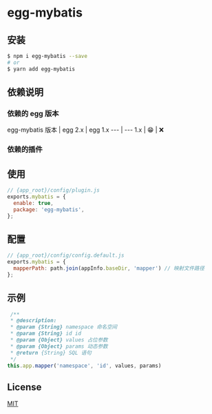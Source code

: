 <!--
 * @Author: 姜彦汐
 * @Date: 2020-12-03 16:42:04
 * @LastEditors: 姜彦汐
 * @LastEditTime: 2020-12-25 09:59:02
 * @Description: 
 * @Contact: jiangyanxi@live.com
 * @FilePath: /egg-mybatis/README.md
-->
# egg-mybatis

## 安装

```bash
$ npm i egg-mybatis --save
# or
$ yarn add egg-mybatis
```

## 依赖说明

### 依赖的 egg 版本

egg-mybatis 版本 | egg 2.x | egg 1.x
--- | ---
1.x | 😁 | ❌

### 依赖的插件

## 使用

```js
// {app_root}/config/plugin.js
exports.mybatis = {
  enable: true,
  package: 'egg-mybatis',
};
```

## 配置

```js
// {app_root}/config/config.default.js
exports.mybatis = {
  mapperPath: path.join(appInfo.baseDir, 'mapper') // 映射文件路径
};
```

## 示例

```js
 /**
 * @description: 
 * @param {String} namespace 命名空间
 * @param {String} id id 
 * @param {Object} values 占位参数
 * @param {Object} params 动态参数
 * @return {String} SQL 语句 
 */
this.app.mapper('namespace', 'id', values, params)
```

## License

[MIT](LICENSE)

